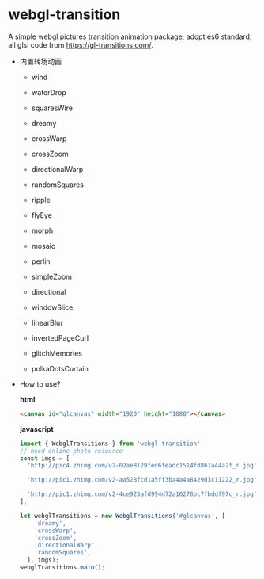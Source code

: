 # webgl-transition
A simple webgl pictures transition animation package, adopt es6 standard, all glsl code from https://gl-transitions.com/.



- 内置转场动画

  - wind

  - waterDrop

  - squaresWire

  - dreamy

  - crossWarp

  -  crossZoom

  - directionalWarp

  - randomSquares

  - ripple

  - flyEye

  - morph

  - mosaic

  - perlin

  - simpleZoom

  - directional

  - windowSlice

  - linearBlur

  - invertedPageCurl

  - glitchMemories

  - polkaDotsCurtain



- How to use?

  **html**

  ```html
  <canvas id="glcanvas" width="1920" height="1080"></canvas>
  ```

  **javascript**

  ```js
  import { WebglTransitions } from 'webgl-transition'
  // need online photo resource
  const imgs = [
    'http://pic4.zhimg.com/v2-02ae8129fed6feadc1514fd861a44a2f_r.jpg',
  
    'http://pic1.zhimg.com/v2-aa528fcd1a5ff3ba4a4a8429d3c11222_r.jpg',
  
    'http://pic1.zhimg.com/v2-4ce925afd994d72a16276bc7fbddf97c_r.jpg',
  ];
  
  let webglTransitions = new WebglTransitions('#glcanvas', [
      'dreamy',
      'crossWarp',
      'crossZoom',
      'directionalWarp',
      'randomSquares',
    ], imgs);
  webglTransitions.main();
  ```

  
